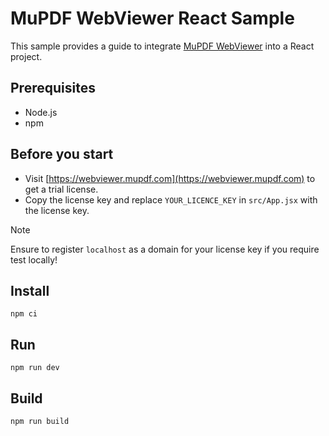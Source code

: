 # MuPDF WebViewer React Sample

This sample provides a guide to integrate [MuPDF WebViewer](https://webviewer.mupdf.com) into a React project.

## Prerequisites

- Node.js
- npm

## Before you start

- Visit [https://webviewer.mupdf.com](https://webviewer.mupdf.com) to get a trial license.
- Copy the license key and replace `YOUR_LICENCE_KEY` in `src/App.jsx` with the license key.

> [!NOTE]  
> Ensure to register `localhost` as a domain for your license key if you require test locally!

## Install

```shell
npm ci
```

## Run

```shell
npm run dev
```

## Build

```shell
npm run build
```
